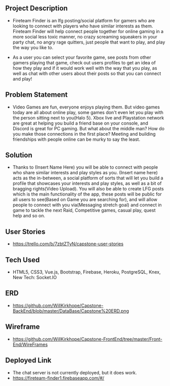 ## Project Description ##
- Fireteam Finder is an lfg posting/social platform for gamers who are looking to connect with players who have similar interests as them. Fireteam Finder will help connect people together for online gaming in a more social less toxic manner, no crazy screaming squeakers in your party chat, no angry rage quitters, just people that want to play, and play the way you like to.

- As a user you can select your favorite game, see posts from other gamers playing that game, check out users profiles to get an idea of how they play and if it would work well with the way that you play, as well as chat with other users about their posts so that you can connect and play!

## Problem Statement ##
- Video Games are fun, everyone enjoys playing them. But video games today are all about online play, some games don't even let you play with the person sitting next to you(Halo 5). Xbox live and Playstation network are great at helping you build a friend base on your console, and Discord is great for PC gaming. But what about the middle man? How do you make those connections in the first place? Meeting and building friendships with people online can be murky to say the least.

## Solution ##
- Thanks to (Insert Name Here) you will be able to connect with people who share similar interests and play styles as you. (Insert name here) acts as the in-between, a social platform of sorts that will let you build a profile that showcases your interests and play styles, as well as a bit of bragging rights(Video Upload). You will also be able to create LFG posts which is the main functionality of the app, these posts will be public for all users to see(Based on Game you are searching for), and will allow people to connect with you via(Messaging stretch goal) and connect in game to tackle the next Raid, Competitive games, casual play, quest help and so on.

## User Stories ##
- https://trello.com/b/7zbtZTyN/capstone-user-stories

## Tech Used ##
- HTML5, CSS3, Vue.js, Bootstrap, Firebase, Heroku, PostgreSQL, Knex, New Tech: Socket.IO

## ERD ##
- https://github.com/WillKirkhope/Capstone-BackEnd/blob/master/DataBase/Capstone%20ERD.png

## Wireframe ##
- https://github.com/WillKirkhope/Capstone-FrontEnd/tree/master/Front-End/WireFrames

## Deployed Link ##
- The chat server is not currently deployed, but it does work.
- https://fireteam-finder1.firebaseapp.com/#/
